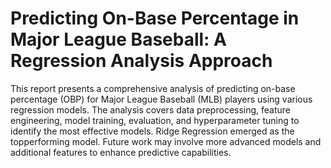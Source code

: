 # Predicting On-Base Percentage in Major League Baseball: A Regression Analysis Approach

This report presents a comprehensive analysis of predicting on-base percentage (OBP) for Major League Baseball (MLB) players using various regression models. The analysis covers data preprocessing, feature engineering, model training, evaluation, and hyperparameter tuning to identify the most effective models. Ridge Regression emerged as the topperforming model. Future work may involve more advanced models and additional features to enhance predictive capabilities.

